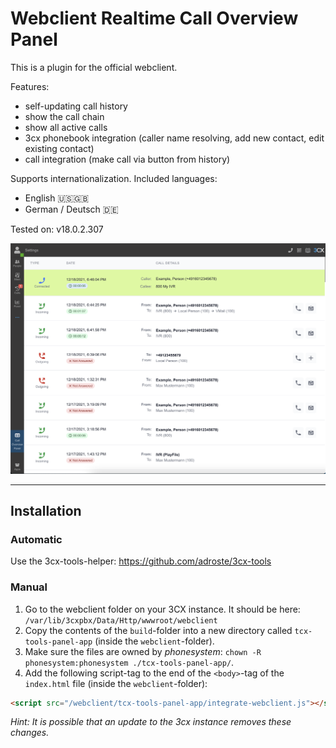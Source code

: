 # Webclient Realtime Call Overview Panel

This is a plugin for the official webclient. 

Features:
* self-updating call history
* show the call chain
* show all active calls
* 3cx phonebook integration (caller name resolving, add new contact, edit existing contact)
* call integration (make call via button from history)

Supports internationalization. Included languages:
* English 🇺🇸🇬🇧
* German / Deutsch 🇩🇪

Tested on: v18.0.2.307

![](./screenshot-webclient.png)

---

## Installation

### Automatic

Use the 3cx-tools-helper: https://github.com/adroste/3cx-tools

### Manual

1. Go to the webclient folder on your 3CX instance. It should be here: `/var/lib/3cxpbx/Data/Http/wwwroot/webclient`
2. Copy the contents of the `build`-folder into a new directory called `tcx-tools-panel-app` (inside the `webclient`-folder).
3. Make sure the files are owned by *phonesystem*: `chown -R phonesystem:phonesystem ./tcx-tools-panel-app/`.
4. Add the following script-tag to the end of the `<body>`-tag of the `index.html` file (inside the `webclient`-folder):

```html
<script src="/webclient/tcx-tools-panel-app/integrate-webclient.js"></script>
```

*Hint: It is possible that an update to the 3cx instance removes these changes.*
